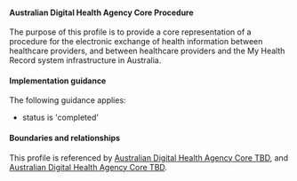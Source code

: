 #### Australian Digital Health Agency Core Procedure
The purpose of this profile is to provide a core representation of a procedure for the electronic exchange of health information between healthcare providers, and between healthcare providers and the My Health Record system infrastructure in Australia.

#### Implementation guidance
The following guidance applies:
* status is 'completed'

#### Boundaries and relationships
This profile is referenced by 
[Australian Digital Health Agency Core TBD](StructureDefinition-dh-tbd-core-1.html), and 
[Australian Digital Health Agency Core TBD](StructureDefinition-dh-tbd-core-1.html).